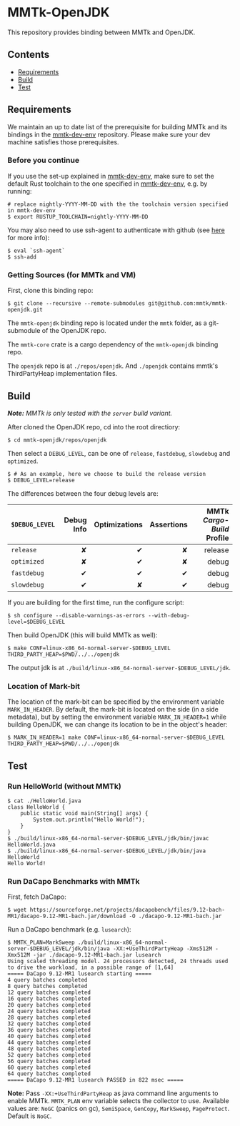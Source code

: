 # MMTk-OpenJDK

This repository provides binding between MMTk and OpenJDK.

## Contents

* [Requirements](#requirements)
* [Build](#build)
* [Test](#test)

## Requirements

We maintain an up to date list of the prerequisite for building MMTk and its bindings in the [mmtk-dev-env](https://github.com/mmtk/mmtk-dev-env) repository.
Please make sure your dev machine satisfies those prerequisites.

### Before you continue

If you use the set-up explained in [mmtk-dev-env](https://github.com/mmtk/mmtk-dev-env), make sure to set the default Rust toolchain to the one specified in [mmtk-dev-env](https://github.com/mmtk/mmtk-dev-env), e.g. by running:

```console
# replace nightly-YYYY-MM-DD with the the toolchain version specified in mmtk-dev-env
$ export RUSTUP_TOOLCHAIN=nightly-YYYY-MM-DD
```

You may also need to use ssh-agent to authenticate with github (see [here](https://github.com/rust-lang/cargo/issues/3487) for more info):

```console
$ eval `ssh-agent`
$ ssh-add
```

### Getting Sources (for MMTk and VM)

First, clone this binding repo:

```console
$ git clone --recursive --remote-submodules git@github.com:mmtk/mmtk-openjdk.git
```

The `mmtk-openjdk` binding repo is located under the `mmtk` folder, as a git-submodule of the OpenJDK repo.

The `mmtk-core` crate is a cargo dependency of the `mmtk-openjdk` binding repo.

The `openjdk` repo is at `./repos/openjdk`. And `./openjdk` contains mmtk's ThirdPartyHeap implementation files.

## Build

_**Note:** MMTk is only tested with the `server` build variant._

After cloned the OpenJDK repo, cd into the root directiory:

```console
$ cd mmtk-openjdk/repos/openjdk
```

Then select a `DEBUG_LEVEL`, can be one of `release`, `fastdebug`, `slowdebug` and `optimized`.

```console
$ # As an example, here we choose to build the release version
$ DEBUG_LEVEL=release
```

The differences between the four debug levels are:

| `$DEBUG_LEVEL` | Debug Info | Optimizations | Assertions | MMTk _Cargo-Build_ Profile |
| -------------- | ----------:| -------------:| ----------:| ------------------------:|
| `release`      |         ✘ |             ✔ |         ✘ |                  release |
| `optimized`    |         ✘ |             ✔ |         ✘ |                    debug |
| `fastdebug`    |         ✔ |             ✔ |         ✔ |                    debug |
| `slowdebug`    |         ✔ |             ✘ |         ✔ |                    debug |

If you are building for the first time, run the configure script:

```console
$ sh configure --disable-warnings-as-errors --with-debug-level=$DEBUG_LEVEL
```

Then build OpenJDK (this will build MMTk as well):

```console
$ make CONF=linux-x86_64-normal-server-$DEBUG_LEVEL THIRD_PARTY_HEAP=$PWD/../../openjdk
```

The output jdk is at `./build/linux-x86_64-normal-server-$DEBUG_LEVEL/jdk`.

### Location of Mark-bit
The location of the mark-bit can be specified by the environment variable
`MARK_IN_HEADER`. By default, the mark-bit is located on the side (in a side
metadata), but by setting the environment variable `MARK_IN_HEADER=1` while
building OpenJDK, we can change its location to be in the object's header:

```console
$ MARK_IN_HEADER=1 make CONF=linux-x86_64-normal-server-$DEBUG_LEVEL THIRD_PARTY_HEAP=$PWD/../../openjdk
```

## Test

### Run HelloWorld (without MMTk)

```console
$ cat ./HelloWorld.java
class HelloWorld {
    public static void main(String[] args) {
        System.out.println("Hello World!");
    }
}
$ ./build/linux-x86_64-normal-server-$DEBUG_LEVEL/jdk/bin/javac HelloWorld.java
$ ./build/linux-x86_64-normal-server-$DEBUG_LEVEL/jdk/bin/java HelloWorld
Hello World!
```

### Run DaCapo Benchmarks with MMTk

First, fetch DaCapo:
```console
$ wget https://sourceforge.net/projects/dacapobench/files/9.12-bach-MR1/dacapo-9.12-MR1-bach.jar/download -O ./dacapo-9.12-MR1-bach.jar
```

Run a DaCapo benchmark (e.g. `lusearch`):

```console
$ MMTK_PLAN=MarkSweep ./build/linux-x86_64-normal-server-$DEBUG_LEVEL/jdk/bin/java -XX:+UseThirdPartyHeap -Xms512M -Xmx512M -jar ./dacapo-9.12-MR1-bach.jar lusearch
Using scaled threading model. 24 processors detected, 24 threads used to drive the workload, in a possible range of [1,64]
===== DaCapo 9.12-MR1 lusearch starting =====
4 query batches completed
8 query batches completed
12 query batches completed
16 query batches completed
20 query batches completed
24 query batches completed
28 query batches completed
32 query batches completed
36 query batches completed
40 query batches completed
44 query batches completed
48 query batches completed
52 query batches completed
56 query batches completed
60 query batches completed
64 query batches completed
===== DaCapo 9.12-MR1 lusearch PASSED in 822 msec =====
```

**Note:** Pass `-XX:+UseThirdPartyHeap` as java command line arguments to
enable MMTk. `MMTK_PLAN` env variable selects the collector to use. Available
values are: `NoGC` (panics on gc), `SemiSpace`, `GenCopy`, `MarkSweep`,
`PageProtect`. Default is `NoGC`.
